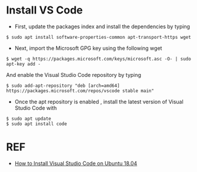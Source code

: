 # Install VS Code 
* First, update the packages index and install the dependencies by typing
```
$ sudo apt install software-properties-common apt-transport-https wget
```
* Next, import the Microsoft GPG key using the following wget 
```
$ wget -q https://packages.microsoft.com/keys/microsoft.asc -O- | sudo apt-key add -
```
And enable the Visual Studio Code repository by typing
```
$ sudo add-apt-repository "deb [arch=amd64] https://packages.microsoft.com/repos/vscode stable main"
```
* Once the apt repository is enabled , install the latest version of Visual Studio Code with
```
$ sudo apt update
$ sudo apt install code 
```
# REF 
- [How to Install Visual Studio Code on Ubuntu 18.04](https://linuxize.com/post/how-to-install-visual-studio-code-on-ubuntu-18-04/)
